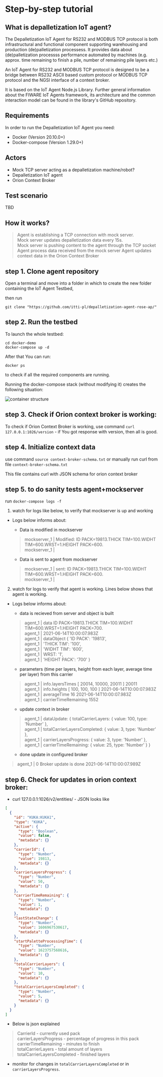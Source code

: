 # Step-by-step tutorial

## What is depalletization IoT agent?
The Depalletization IoT Agent for RS232 and MODBUS TCP protocol is both infrastructural and functional component supporting warehousing and production (de)palletization processess. It provides data about (de)palletization processss performance automated by machines (e.g. approx. time remaining to finish a pile, number of remaining pile layers etc.)

An IoT Agent for RS232 and MODBUS TCP protocol is designed to be a bridge between RS232 ASCII based custom protocol or MODBUS TCP protocol and the NGSI interface of a context broker.

It is based on the IoT Agent Node.js Library. Further general information about the FIWARE IoT Agents framework, its architecture and the common interaction model can be found in the library's GitHub repository.

## Requirements
In order to run the Depalletization IoT Agent you need:

* Docker (Version 20.10.0+)
* Docker-compose (Version 1.29.0+)

## Actors
* Mock TCP server acting as a depalletization machine/robot?
* Depalletization IoT agent
* Orion Context Broker

## Test scenario 
TBD

## How it works?
> Agent is establishing a TCP connection with mock server.   
> Mock server updates depalletization data every 15s.   
> Mock server is pushing content to the agent through the TCP socket   
> Agent process data received from the mock server 
> Agent updates context data in the Orion Context Broker  

## step 1. Clone agent repository
Open a terminal and move into a folder in which to create the new folder containing the IoT Agent Testbed,

then run

    git clone "https://github.com/itti-pl/depalletization-agent-rose-ap/"

## step 2. Run the testbed

To launch the whole testbed:

    cd docker-demo
    docker-compose up -d

After that You can run:

    docker ps

to check if all the required components are running.

Running the docker-compose stack (without modifying it) creates the following situation:

![container structure](/docs/img/container_structure.png)

## step 3. Check if Orion context broker is working:

To check if Orion Context Broker is working, use command `curl 127.0.0.1:1026/version` - if You got response with version, then all is good.

## step 4. Initialize context data 
use command `source context-broker-schema.txt` or manually run curl from file `context-broker-schema.txt` 

This file contains curl with JSON schema for orion context broker

## step 5. to do sanity tests agent+mockserver 
run `docker-compose logs -f`

1. watch for logs like below, to verify that mockserver is up and working

- Logs below informs about:

  - Data is modified in mockserver

  > mockserver_1  | Modified:  ID PACK=19813.THICK TIM=100.WIDHT TIM=600.WRST=1.HEIGHT PACK=600.  
  > mockserver_1  |  

  - Data is sent to agent from mockserver 

  > mockserver_1  | sent: ID PACK=19813.THICK TIM=100.WIDHT TIM=600.WRST=1.HEIGHT PACK=600.  
  > mockserver_1  | 

2. watch for logs to verify that agent is working. Lines below shows that agent is working.

- Logs below informs about: 
  - data is recieved from server and object is built

  > agent_1       | data ID PACK=19813.THICK TIM=100.WIDHT TIM=600.WRST=1.HEIGHT PACK=700.  
  > agent_1       |  2021-06-14T10:00:07.983Z  
  > agent_1       | dataObject { 'ID PACK': '19813',  
  > agent_1       |   'THICK TIM': '100',  
  > agent_1       |   'WIDHT TIM': '600',  
  > agent_1       |   WRST: '1',  
  > agent_1       |   'HEIGHT PACK': '700' }  

  - parameters (time per layers, height from each layer, average time per layer) from this carrier 

  > agent_1       | info.layersTimes [ 20014, 10000, 20011 ] 20011  
  > agent_1       | info.heights [ 100, 100, 100 ] 2021-06-14T10:00:07.983Z  
  > agent_1       | averageTime 16 2021-06-14T10:00:07.983Z  
  > agent_1       | carrierTimeRemaining 1552  

  - update context in broker

  > agent_1       | dataUpdate: { totalCarrierLayers: { value: 100, type: 'Number' },  
  > agent_1       |   totalCarrierLayersCompleted: { value: 3, type: 'Number' },  
  > agent_1       |   carrierLayersProgress: { value: 3, type: 'Number' },  
  > agent_1       |   carrierTimeRemaining: { value: 25, type: 'Number' } }  

  - done update in configured broker

> agent_1       | 0 Broker update is done 2021-06-14T10:00:07.989Z  

## step 6. Check for updates in orion context broker:

- curl 127.0.0.1:1026/v2/entities/ - JSON looks like
```json
[
  {
    "id": "KUKA:KUKA1",
    "type": "KUKA",
    "active": {
      "type": "Boolean",
      "value": false,
      "metadata": {}
    },
    "carrierId": {
      "type": "Number",
      "value": 19813,
      "metadata": {}
    },
    "carrierLayersProgress": {
      "type": "Number",
      "value": 50,
      "metadata": {}
    },
    "carrierTimeRemaining": {
      "type": "Number",
      "value": 1,
      "metadata": {}
    },
    "lastStateChange": {
      "type": "Number",
      "value": 1606967530617,
      "metadata": {}
    },
    "startPaletteProcessingTime": {
      "type": "Number",
      "value": 1623757568616,
      "metadata": {}
    },
    "totalCarrierLayers": {
      "type": "Number",
      "value": 10,
      "metadata": {}
    },
    "totalCarrierLayersCompleted": {
      "type": "Number",
      "value": 5,
      "metadata": {}
    }
  }
]
```
- Below is json explained

> CarrierId - currently used pack  
> carrierLayersProgress - percentage of progress in this pack  
> carrierTimeRemaining - minutes to finish  
> totalCarrierLayers - total amount of layers  
> totalCarrierLayersCompleted - finished layers  

- monitor for changes in `totalCarrierLayersCompleted` or in `carrierLayersProgress`.